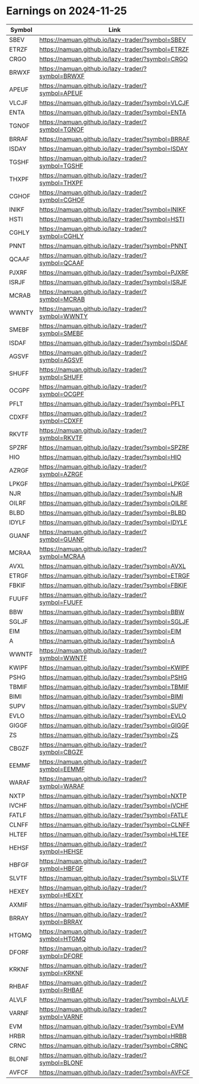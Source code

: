 # Earnings on 2024-11-25

| Symbol | Link |
| ---| --- |
| SBEV | https://namuan.github.io/lazy-trader/?symbol=SBEV |
| ETRZF | https://namuan.github.io/lazy-trader/?symbol=ETRZF |
| CRGO | https://namuan.github.io/lazy-trader/?symbol=CRGO |
| BRWXF | https://namuan.github.io/lazy-trader/?symbol=BRWXF |
| APEUF | https://namuan.github.io/lazy-trader/?symbol=APEUF |
| VLCJF | https://namuan.github.io/lazy-trader/?symbol=VLCJF |
| ENTA | https://namuan.github.io/lazy-trader/?symbol=ENTA |
| TGNOF | https://namuan.github.io/lazy-trader/?symbol=TGNOF |
| BRRAF | https://namuan.github.io/lazy-trader/?symbol=BRRAF |
| ISDAY | https://namuan.github.io/lazy-trader/?symbol=ISDAY |
| TGSHF | https://namuan.github.io/lazy-trader/?symbol=TGSHF |
| THXPF | https://namuan.github.io/lazy-trader/?symbol=THXPF |
| CGHOF | https://namuan.github.io/lazy-trader/?symbol=CGHOF |
| INIKF | https://namuan.github.io/lazy-trader/?symbol=INIKF |
| HSTI | https://namuan.github.io/lazy-trader/?symbol=HSTI |
| CGHLY | https://namuan.github.io/lazy-trader/?symbol=CGHLY |
| PNNT | https://namuan.github.io/lazy-trader/?symbol=PNNT |
| QCAAF | https://namuan.github.io/lazy-trader/?symbol=QCAAF |
| PJXRF | https://namuan.github.io/lazy-trader/?symbol=PJXRF |
| ISRJF | https://namuan.github.io/lazy-trader/?symbol=ISRJF |
| MCRAB | https://namuan.github.io/lazy-trader/?symbol=MCRAB |
| WWNTY | https://namuan.github.io/lazy-trader/?symbol=WWNTY |
| SMEBF | https://namuan.github.io/lazy-trader/?symbol=SMEBF |
| ISDAF | https://namuan.github.io/lazy-trader/?symbol=ISDAF |
| AGSVF | https://namuan.github.io/lazy-trader/?symbol=AGSVF |
| SHUFF | https://namuan.github.io/lazy-trader/?symbol=SHUFF |
| OCGPF | https://namuan.github.io/lazy-trader/?symbol=OCGPF |
| PFLT | https://namuan.github.io/lazy-trader/?symbol=PFLT |
| CDXFF | https://namuan.github.io/lazy-trader/?symbol=CDXFF |
| RKVTF | https://namuan.github.io/lazy-trader/?symbol=RKVTF |
| SPZRF | https://namuan.github.io/lazy-trader/?symbol=SPZRF |
| HIO | https://namuan.github.io/lazy-trader/?symbol=HIO |
| AZRGF | https://namuan.github.io/lazy-trader/?symbol=AZRGF |
| LPKGF | https://namuan.github.io/lazy-trader/?symbol=LPKGF |
| NJR | https://namuan.github.io/lazy-trader/?symbol=NJR |
| OILRF | https://namuan.github.io/lazy-trader/?symbol=OILRF |
| BLBD | https://namuan.github.io/lazy-trader/?symbol=BLBD |
| IDYLF | https://namuan.github.io/lazy-trader/?symbol=IDYLF |
| GUANF | https://namuan.github.io/lazy-trader/?symbol=GUANF |
| MCRAA | https://namuan.github.io/lazy-trader/?symbol=MCRAA |
| AVXL | https://namuan.github.io/lazy-trader/?symbol=AVXL |
| ETRGF | https://namuan.github.io/lazy-trader/?symbol=ETRGF |
| FBKIF | https://namuan.github.io/lazy-trader/?symbol=FBKIF |
| FUUFF | https://namuan.github.io/lazy-trader/?symbol=FUUFF |
| BBW | https://namuan.github.io/lazy-trader/?symbol=BBW |
| SGLJF | https://namuan.github.io/lazy-trader/?symbol=SGLJF |
| EIM | https://namuan.github.io/lazy-trader/?symbol=EIM |
| A | https://namuan.github.io/lazy-trader/?symbol=A |
| WWNTF | https://namuan.github.io/lazy-trader/?symbol=WWNTF |
| KWIPF | https://namuan.github.io/lazy-trader/?symbol=KWIPF |
| PSHG | https://namuan.github.io/lazy-trader/?symbol=PSHG |
| TBMIF | https://namuan.github.io/lazy-trader/?symbol=TBMIF |
| BIMI | https://namuan.github.io/lazy-trader/?symbol=BIMI |
| SUPV | https://namuan.github.io/lazy-trader/?symbol=SUPV |
| EVLO | https://namuan.github.io/lazy-trader/?symbol=EVLO |
| GIGGF | https://namuan.github.io/lazy-trader/?symbol=GIGGF |
| ZS | https://namuan.github.io/lazy-trader/?symbol=ZS |
| CBGZF | https://namuan.github.io/lazy-trader/?symbol=CBGZF |
| EEMMF | https://namuan.github.io/lazy-trader/?symbol=EEMMF |
| WARAF | https://namuan.github.io/lazy-trader/?symbol=WARAF |
| NXTP | https://namuan.github.io/lazy-trader/?symbol=NXTP |
| IVCHF | https://namuan.github.io/lazy-trader/?symbol=IVCHF |
| FATLF | https://namuan.github.io/lazy-trader/?symbol=FATLF |
| CLNFF | https://namuan.github.io/lazy-trader/?symbol=CLNFF |
| HLTEF | https://namuan.github.io/lazy-trader/?symbol=HLTEF |
| HEHSF | https://namuan.github.io/lazy-trader/?symbol=HEHSF |
| HBFGF | https://namuan.github.io/lazy-trader/?symbol=HBFGF |
| SLVTF | https://namuan.github.io/lazy-trader/?symbol=SLVTF |
| HEXEY | https://namuan.github.io/lazy-trader/?symbol=HEXEY |
| AXMIF | https://namuan.github.io/lazy-trader/?symbol=AXMIF |
| BRRAY | https://namuan.github.io/lazy-trader/?symbol=BRRAY |
| HTGMQ | https://namuan.github.io/lazy-trader/?symbol=HTGMQ |
| DFORF | https://namuan.github.io/lazy-trader/?symbol=DFORF |
| KRKNF | https://namuan.github.io/lazy-trader/?symbol=KRKNF |
| RHBAF | https://namuan.github.io/lazy-trader/?symbol=RHBAF |
| ALVLF | https://namuan.github.io/lazy-trader/?symbol=ALVLF |
| VARNF | https://namuan.github.io/lazy-trader/?symbol=VARNF |
| EVM | https://namuan.github.io/lazy-trader/?symbol=EVM |
| HRBR | https://namuan.github.io/lazy-trader/?symbol=HRBR |
| CRNC | https://namuan.github.io/lazy-trader/?symbol=CRNC |
| BLONF | https://namuan.github.io/lazy-trader/?symbol=BLONF |
| AVFCF | https://namuan.github.io/lazy-trader/?symbol=AVFCF |
